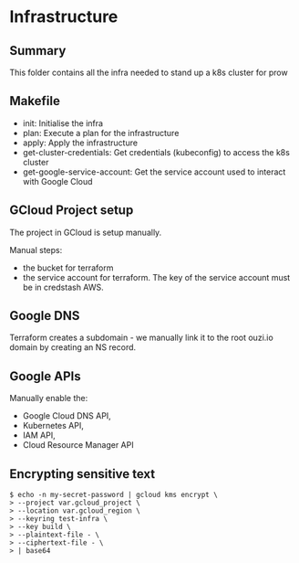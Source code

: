 # Infrastructure

## Summary

This folder contains all the infra needed to stand up a k8s cluster for prow

## Makefile

- init: Initialise the infra
- plan: Execute a plan for the infrastructure
- apply:  Apply the infrastructure 
- get-cluster-credentials: Get credentials (kubeconfig) to access the k8s cluster
- get-google-service-account: Get the service account used to interact with Google Cloud

## GCloud Project setup

The project in GCloud is setup manually.

Manual steps:
- the bucket for terraform
- the service account for terraform. The key of the service account must be in credstash AWS.

## Google DNS

Terraform creates a subdomain - we manually link it to the root ouzi.io domain by creating an NS record.

## Google APIs

Manually enable the:
- Google Cloud DNS API,
- Kubernetes API,
- IAM API,
- Cloud Resource Manager API 
  
## Encrypting sensitive text

```
$ echo -n my-secret-password | gcloud kms encrypt \
> --project var.gcloud_project \
> --location var.gcloud_region \
> --keyring test-infra \
> --key build \
> --plaintext-file - \
> --ciphertext-file - \
> | base64
```